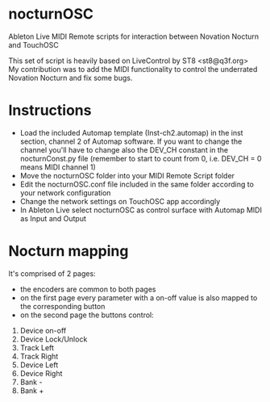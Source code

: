 # nocturnOSC
Ableton Live MIDI Remote scripts for interaction between Novation Nocturn and TouchOSC

<p>This set of script is heavily based on LiveControl by ST8 &lt;st8@q3f.org&gt;<br />My contribution was to add the MIDI functionality to control the underrated Novation Nocturn and fix some bugs.</p>

# Instructions

<ul>
  <li>Load the included Automap template (Inst-ch2.automap) in the inst section, channel 2 of Automap software. If you want to change the channel you'll have to   change also the DEV_CH constant in the nocturnConst.py file (remember to start to count from 0, i.e. DEV_CH = 0 means MIDI channel 1)</li>
  <li>Move the nocturnOSC folder into your MIDI Remote Script folder</li>
  <li>Edit the nocturnOSC.conf file included in the same folder according to your network configuration</li>
  <li>Change the network settings on TouchOSC app accordingly</li>
  <li>In Ableton Live select nocturnOSC as control surface with Automap MIDI as Input and Output</li>
</ul>

# Nocturn mapping

It's comprised of 2 pages:
<ul>
  <li>the encoders are common to both pages</li>
  <li>on the first page every parameter with a on-off value is also mapped to the corresponding button</li>
  <li>on the second page the buttons control:</li>
  </ul>
  <ol>
    <li>Device on-off</li>
    <li>Device Lock/Unlock</li>
    <li>Track Left</li>
    <li>Track Right</li>
    <li>Device Left</li>
    <li>Device Right</li>
    <li>Bank -</li>
    <li>Bank +</li>
  </ol>

